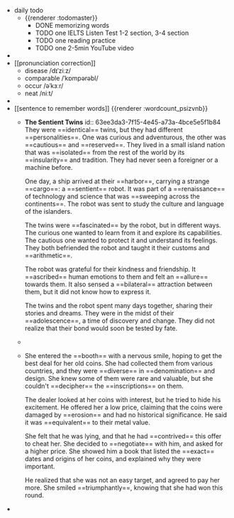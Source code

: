 - daily todo
	- {{renderer :todomaster}}
		- DONE memorizing words
		- TODO one IELTS Listen Test 1-2 section, 3-4 section
		- TODO one reading practice
		- TODO one 2-5min YouTube video
-
- [[pronunciation correction]]
	- disease  /dɪˈziːz/
	- comparable  /ˈkɒmpərəbl/
	- occur  /əˈkɜːr/
	- neat  /niːt/
-
- [[sentence to remember words]] {{renderer :wordcount_psizvnb}}
	- **The Sentient Twins**
	  id:: 63ee3da3-7f15-4e45-a73a-4bce5e5f1b84
	  They were ==identical== twins, but they had different ==personalities==. One was curious and adventurous, the other was ==cautious== and ==reserved==. They lived in a small island nation that was ==isolated== from the rest of the world by its ==insularity== and tradition. They had never seen a foreigner or a machine before.
	  
	  One day, a ship arrived at their ==harbor==, carrying a strange ==cargo==: a ==sentient== robot. It was part of a ==renaissance== of technology and science that was ==sweeping across the continents==. The robot was sent to study the culture and language of the islanders.
	  
	  The twins were ==fascinated== by the robot, but in different ways. The curious one wanted to learn from it and explore its capabilities. The cautious one wanted to protect it and understand its feelings. They both befriended the robot and taught it their customs and ==arithmetic==.
	  
	  The robot was grateful for their kindness and friendship. It ==ascribed== human emotions to them and felt an ==allure== towards them. It also sensed a ==bilateral== attraction between them, but it did not know how to express it.
	  
	  The twins and the robot spent many days together, sharing their stories and dreams. They were in the midst of their ==adolescence==, a time of discovery and change. They did not realize that their bond would soon be tested by fate.
	-
	- She entered the ==booth== with a nervous smile, hoping to get the best deal for her old coins. She had collected them from various countries, and they were ==diverse== in ==denomination== and design. She knew some of them were rare and valuable, but she couldn't ==decipher== the ==inscriptions== on them.
	  
	  The dealer looked at her coins with interest, but he tried to hide his excitement. He offered her a low price, claiming that the coins were damaged by ==erosion== and had no historical significance. He said it was ==equivalent== to their metal value.
	  
	  She felt that he was lying, and that he had ==contrived== this offer to cheat her. She decided to ==negotiate== with him, and asked for a higher price. She showed him a book that listed the ==exact== dates and origins of her coins, and explained why they were important.
	  
	  He realized that she was not an easy target, and agreed to pay her more. She smiled ==triumphantly==, knowing that she had won this round.
-